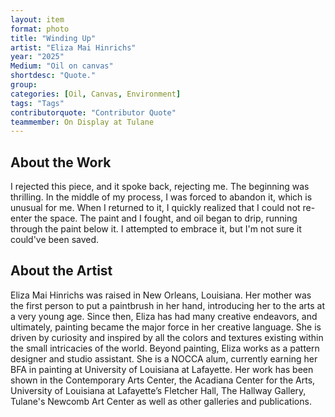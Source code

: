 ```yaml
---
layout: item
format: photo
title: "Winding Up"
artist: "Eliza Mai Hinrichs"
year: "2025"
Medium: "Oil on canvas"
shortdesc: "Quote."
group: 
categories: [Oil, Canvas, Environment]
tags: "Tags"
contributorquote: "Contributor Quote"
teammember: On Display at Tulane
---
```


## About the Work

I  rejected this piece, and it spoke back, rejecting me. The beginning was thrilling. In the middle of my process, I was forced to abandon it, which is unusual for me. When I returned to it, I quickly realized that I could not re-enter the space. The paint and I fought, and oil began to drip, running through the paint below it. I attempted to embrace it, but I'm not sure it could've been saved.

## About the Artist

Eliza Mai Hinrichs was raised in New Orleans, Louisiana. Her mother was the first person to put a paintbrush in her hand, introducing her to the arts at a very young age. Since then, Eliza has had many creative endeavors, and ultimately, painting became the major force in her creative language. She is driven by curiosity and inspired by all the colors and textures existing within the small intricacies of the world. Beyond painting, Eliza works as a pattern designer and studio assistant. She is a NOCCA alum, currently earning her BFA in painting at University of Louisiana at Lafayette. Her work has been shown in the Contemporary Arts Center, the Acadiana Center for the Arts, University of Louisiana at Lafayette’s Fletcher Hall, The Hallway Gallery, Tulane's Newcomb Art Center as well as other galleries and publications. 
